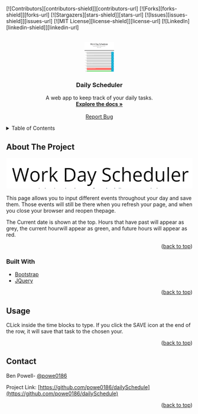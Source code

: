 <div id="top"></div>

[![Contributors][contributors-shield]][contributors-url]
[![Forks][forks-shield]][forks-url]
[![Stargazers][stars-shield]][stars-url]
[![Issues][issues-shield]][issues-url]
[![MIT License][license-shield]][license-url]
[![LinkedIn][linkedin-shield]][linkedin-url]



<!-- PROJECT LOGO -->
<br />
<div align="center">
  <a href="https://powe0186.github.io/dailySchedule/">
    <img src="./Assets/images/Capture.PNG" alt="Logo" width="80" height="80">
  </a>

  <h3 align="center">Daily Scheduler</h3>

  <p align="center">
    A web app to keep track of your daily tasks.
    <br />
    <a href="https://github.com/powe0186/dailySchedule"><strong>Explore the docs »</strong></a>
    <br />
    <br />
    <a href="https://github.com/powe0186/dailySchedule/issues">Report Bug</a>
</div>



<!-- TABLE OF CONTENTS -->
<details>
  <summary>Table of Contents</summary>
  <ol>
    <li>
      <a href="#about-the-project">About The Project</a>
      <ul>
        <li><a href="#built-with">Built With</a></li>
      </ul>
    </li>
    <li>
      <a href="#getting-started">Getting Started</a>
      <ul>
        <li><a href="#prerequisites">Prerequisites</a></li>
        <li><a href="#installation">Installation</a></li>
      </ul>
    </li>
    <li><a href="#usage">Usage</a></li>
    <li><a href="#roadmap">Roadmap</a></li>
    <li><a href="#contributing">Contributing</a></li>
    <li><a href="#license">License</a></li>
    <li><a href="#contact">Contact</a></li>
    <li><a href="#acknowledgments">Acknowledgments</a></li>
  </ol>
</details>



<!-- ABOUT THE PROJECT -->
## About The Project

<img src="./Assets/images/icon.PNG">

This page allows you to input different events throughout your day and save them. Those events will still be there when you refresh your page, and when you close your browser and reopen thepage.

The Current date is shown at the top. Hours that have past will appear as grey, the current hourwill appear as green, and future hours will appear as red.

<p align="right">(<a href="#top">back to top</a>)</p>



### Built With

* [Bootstrap](https://getbootstrap.com)
* [JQuery](https://jquery.com)

<p align="right">(<a href="#top">back to top</a>)</p>





<!-- USAGE EXAMPLES -->
## Usage

CLick inside the time blocks to type. If you click the SAVE icon at the end of the row, it will save that task to the chosen your.

<p align="right">(<a href="#top">back to top</a>)</p>



<!-- CONTACT -->
## Contact

Ben Powell- [@powe0186](https://twitter.com/powe0186)

Project Link: [https://github.com/powe0186/dailySchedule](https://github.com/powe0186/dailySchedule)

<p align="right">(<a href="#top">back to top</a>)</p>





